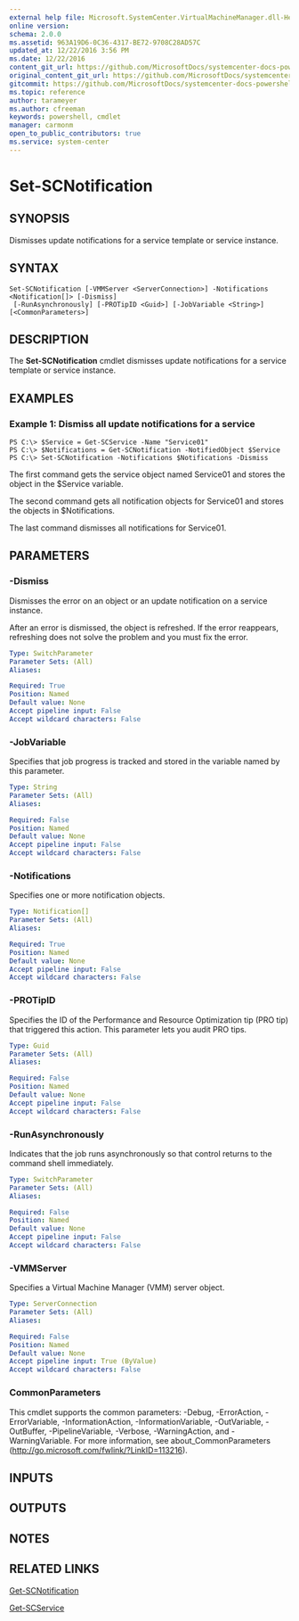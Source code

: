 ```yaml
---
external help file: Microsoft.SystemCenter.VirtualMachineManager.dll-Help.xml
online version: 
schema: 2.0.0
ms.assetid: 963A19D6-0C36-4317-BE72-9708C28AD57C
updated_at: 12/22/2016 3:56 PM
ms.date: 12/22/2016
content_git_url: https://github.com/MicrosoftDocs/systemcenter-docs-powershell/blob/master/systemcenter-cmdlets/SystemCenter2016/VirtualMachineManager/vlatest/Set-SCNotification.md
original_content_git_url: https://github.com/MicrosoftDocs/systemcenter-docs-powershell/blob/master/systemcenter-cmdlets/SystemCenter2016/VirtualMachineManager/vlatest/Set-SCNotification.md
gitcommit: https://github.com/MicrosoftDocs/systemcenter-docs-powershell/blob/96e5647587661652225fbdd2c797cd4d59d542bc/systemcenter-cmdlets/SystemCenter2016/VirtualMachineManager/vlatest/Set-SCNotification.md
ms.topic: reference
author: tarameyer
ms.author: cfreeman
keywords: powershell, cmdlet
manager: carmonm
open_to_public_contributors: true
ms.service: system-center
---
```


# Set-SCNotification

## SYNOPSIS
Dismisses update notifications for a service template or service instance.

## SYNTAX

```
Set-SCNotification [-VMMServer <ServerConnection>] -Notifications <Notification[]> [-Dismiss]
 [-RunAsynchronously] [-PROTipID <Guid>] [-JobVariable <String>] [<CommonParameters>]
```

## DESCRIPTION
The **Set-SCNotification** cmdlet dismisses update notifications for a service template or service instance.

## EXAMPLES

### Example 1: Dismiss all update notifications for a service
```
PS C:\> $Service = Get-SCService -Name "Service01"
PS C:\> $Notifications = Get-SCNotification -NotifiedObject $Service
PS C:\> Set-SCNotification -Notifications $Notifications -Dismiss
```

The first command gets the service object named Service01 and stores the object in the $Service variable.

The second command gets all notification objects for Service01 and stores the objects in $Notifications.

The last command dismisses all notifications for Service01.

## PARAMETERS

### -Dismiss
Dismisses the error on an object or an update notification on a service instance.

After an error is dismissed, the object is refreshed.
If the error reappears, refreshing does not solve the problem and you must fix the error.

```yaml
Type: SwitchParameter
Parameter Sets: (All)
Aliases: 

Required: True
Position: Named
Default value: None
Accept pipeline input: False
Accept wildcard characters: False
```

### -JobVariable
Specifies that job progress is tracked and stored in the variable named by this parameter.

```yaml
Type: String
Parameter Sets: (All)
Aliases: 

Required: False
Position: Named
Default value: None
Accept pipeline input: False
Accept wildcard characters: False
```

### -Notifications
Specifies one or more notification objects.

```yaml
Type: Notification[]
Parameter Sets: (All)
Aliases: 

Required: True
Position: Named
Default value: None
Accept pipeline input: False
Accept wildcard characters: False
```

### -PROTipID
Specifies the ID of the Performance and Resource Optimization tip (PRO tip) that triggered this action.
This parameter lets you audit PRO tips.

```yaml
Type: Guid
Parameter Sets: (All)
Aliases: 

Required: False
Position: Named
Default value: None
Accept pipeline input: False
Accept wildcard characters: False
```

### -RunAsynchronously
Indicates that the job runs asynchronously so that control returns to the command shell immediately.

```yaml
Type: SwitchParameter
Parameter Sets: (All)
Aliases: 

Required: False
Position: Named
Default value: None
Accept pipeline input: False
Accept wildcard characters: False
```

### -VMMServer
Specifies a Virtual Machine Manager (VMM) server object.

```yaml
Type: ServerConnection
Parameter Sets: (All)
Aliases: 

Required: False
Position: Named
Default value: None
Accept pipeline input: True (ByValue)
Accept wildcard characters: False
```

### CommonParameters
This cmdlet supports the common parameters: -Debug, -ErrorAction, -ErrorVariable, -InformationAction, -InformationVariable, -OutVariable, -OutBuffer, -PipelineVariable, -Verbose, -WarningAction, and -WarningVariable. For more information, see about_CommonParameters (http://go.microsoft.com/fwlink/?LinkID=113216).

## INPUTS

## OUTPUTS

## NOTES

## RELATED LINKS

[Get-SCNotification](xref:SystemCenter2016/VirtualMachineManager/vlatest/Get-SCNotification.md)

[Get-SCService](xref:SystemCenter2016/VirtualMachineManager/vlatest/Get-SCService.md)

